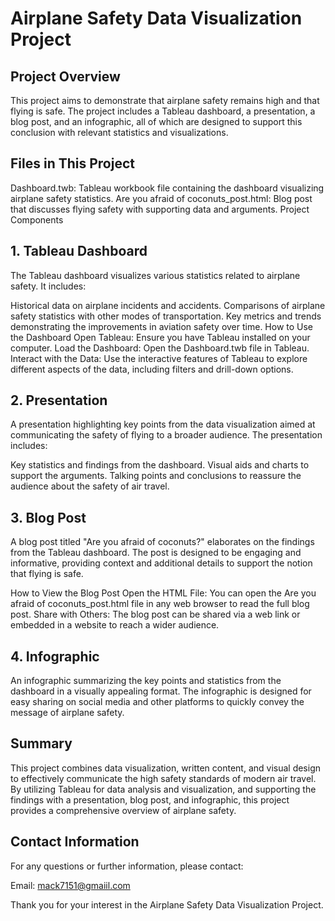 

# Airplane Safety Data Visualization Project
## Project Overview
This project aims to demonstrate that airplane safety remains high and that flying is safe. The project includes a Tableau dashboard, a presentation, a blog post, and an infographic, all of which are designed to support this conclusion with relevant statistics and visualizations.

## Files in This Project
Dashboard.twb: Tableau workbook file containing the dashboard visualizing airplane safety statistics.
Are you afraid of coconuts_post.html: Blog post that discusses flying safety with supporting data and arguments.
Project Components
## 1. Tableau Dashboard
The Tableau dashboard visualizes various statistics related to airplane safety. It includes:

Historical data on airplane incidents and accidents.
Comparisons of airplane safety statistics with other modes of transportation.
Key metrics and trends demonstrating the improvements in aviation safety over time.
How to Use the Dashboard
Open Tableau: Ensure you have Tableau installed on your computer.
Load the Dashboard: Open the Dashboard.twb file in Tableau.
Interact with the Data: Use the interactive features of Tableau to explore different aspects of the data, including filters and drill-down options.

## 2. Presentation
A presentation highlighting key points from the data visualization aimed at communicating the safety of flying to a broader audience. The presentation includes:

Key statistics and findings from the dashboard.
Visual aids and charts to support the arguments.
Talking points and conclusions to reassure the audience about the safety of air travel.
## 3. Blog Post
A blog post titled "Are you afraid of coconuts?" elaborates on the findings from the Tableau dashboard. The post is designed to be engaging and informative, providing context and additional details to support the notion that flying is safe.

How to View the Blog Post
Open the HTML File: You can open the Are you afraid of coconuts_post.html file in any web browser to read the full blog post.
Share with Others: The blog post can be shared via a web link or embedded in a website to reach a wider audience.

## 4. Infographic
An infographic summarizing the key points and statistics from the dashboard in a visually appealing format. The infographic is designed for easy sharing on social media and other platforms to quickly convey the message of airplane safety.

## Summary
This project combines data visualization, written content, and visual design to effectively communicate the high safety standards of modern air travel. By utilizing Tableau for data analysis and visualization, and supporting the findings with a presentation, blog post, and infographic, this project provides a comprehensive overview of airplane safety.

## Contact Information
For any questions or further information, please contact:

Email: mack7151@gmaiil.com

Thank you for your interest in the Airplane Safety Data Visualization Project.
